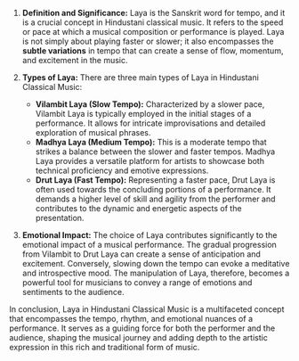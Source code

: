 
1. **Definition and Significance:**
   Laya is the Sanskrit word for tempo, and it is a crucial concept in Hindustani classical music. It refers to the speed or pace at which a musical composition or performance is played. Laya is not simply about playing faster or slower; it also encompasses the **subtle variations** in tempo that can create a sense of flow, momentum, and excitement in the music.

2. **Types of Laya:**
   There are three main types of Laya in Hindustani Classical Music:
   - **Vilambit Laya (Slow Tempo):** Characterized by a slower pace, Vilambit Laya is typically employed in the initial stages of a performance. It allows for intricate improvisations and detailed exploration of musical phrases.
   - **Madhya Laya (Medium Tempo):** This is a moderate tempo that strikes a balance between the slower and faster tempos. Madhya Laya provides a versatile platform for artists to showcase both technical proficiency and emotive expressions.
   - **Drut Laya (Fast Tempo):** Representing a faster pace, Drut Laya is often used towards the concluding portions of a performance. It demands a higher level of skill and agility from the performer and contributes to the dynamic and energetic aspects of the presentation.

5. **Emotional Impact:**
   The choice of Laya contributes significantly to the emotional impact of a musical performance. The gradual progression from Vilambit to Drut Laya can create a sense of anticipation and excitement. Conversely, slowing down the tempo can evoke a meditative and introspective mood. The manipulation of Laya, therefore, becomes a powerful tool for musicians to convey a range of emotions and sentiments to the audience.

In conclusion, Laya in Hindustani Classical Music is a multifaceted concept that encompasses the tempo, rhythm, and emotional nuances of a performance. It serves as a guiding force for both the performer and the audience, shaping the musical journey and adding depth to the artistic expression in this rich and traditional form of music.